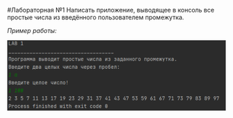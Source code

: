 #Лабораторная №1
Написать приложение, выводящее в консоль все простые числа из введённого пользователем промежутка.

*Пример работы:*

![alt text][logo]

[logo]: example.png "Example"